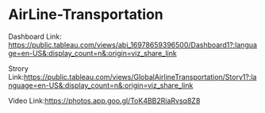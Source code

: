 # AirLine-Transportation
Dashboard Link: https://public.tableau.com/views/abi_16978659396500/Dashboard1?:language=en-US&:display_count=n&:origin=viz_share_link

Strory Link:https://public.tableau.com/views/GlobalAirlineTransportation/Story1?:language=en-US&:display_count=n&:origin=viz_share_link 

Video Link:https://photos.app.goo.gl/ToK4BB2RiaRvsq8Z8 
